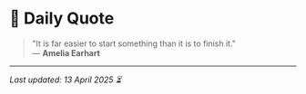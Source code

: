 # 📜 Daily Quote

> "It is far easier to start something than it is to finish it."  
> — **Amelia Earhart**

---

_Last updated: 13 April 2025 ⏳_
